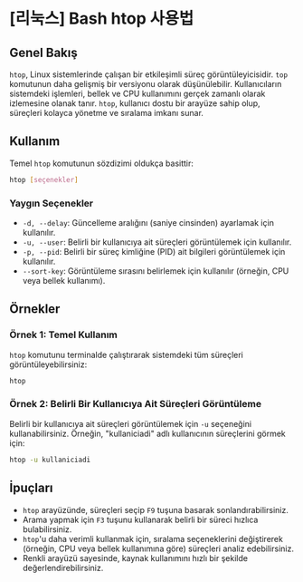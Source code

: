 # [리눅스] Bash htop 사용법

## Genel Bakış
`htop`, Linux sistemlerinde çalışan bir etkileşimli süreç görüntüleyicisidir. `top` komutunun daha gelişmiş bir versiyonu olarak düşünülebilir. Kullanıcıların sistemdeki işlemleri, bellek ve CPU kullanımını gerçek zamanlı olarak izlemesine olanak tanır. `htop`, kullanıcı dostu bir arayüze sahip olup, süreçleri kolayca yönetme ve sıralama imkanı sunar.

## Kullanım
Temel `htop` komutunun sözdizimi oldukça basittir:

```bash
htop [seçenekler]
```

### Yaygın Seçenekler
- `-d, --delay`: Güncelleme aralığını (saniye cinsinden) ayarlamak için kullanılır.
- `-u, --user`: Belirli bir kullanıcıya ait süreçleri görüntülemek için kullanılır.
- `-p, --pid`: Belirli bir süreç kimliğine (PID) ait bilgileri görüntülemek için kullanılır.
- `--sort-key`: Görüntüleme sırasını belirlemek için kullanılır (örneğin, CPU veya bellek kullanımı).

## Örnekler
### Örnek 1: Temel Kullanım
`htop` komutunu terminalde çalıştırarak sistemdeki tüm süreçleri görüntüleyebilirsiniz:

```bash
htop
```

### Örnek 2: Belirli Bir Kullanıcıya Ait Süreçleri Görüntüleme
Belirli bir kullanıcıya ait süreçleri görüntülemek için `-u` seçeneğini kullanabilirsiniz. Örneğin, "kullaniciadi" adlı kullanıcının süreçlerini görmek için:

```bash
htop -u kullaniciadi
```

## İpuçları
- `htop` arayüzünde, süreçleri seçip `F9` tuşuna basarak sonlandırabilirsiniz.
- Arama yapmak için `F3` tuşunu kullanarak belirli bir süreci hızlıca bulabilirsiniz.
- `htop`'u daha verimli kullanmak için, sıralama seçeneklerini değiştirerek (örneğin, CPU veya bellek kullanımına göre) süreçleri analiz edebilirsiniz.
- Renkli arayüzü sayesinde, kaynak kullanımını hızlı bir şekilde değerlendirebilirsiniz.